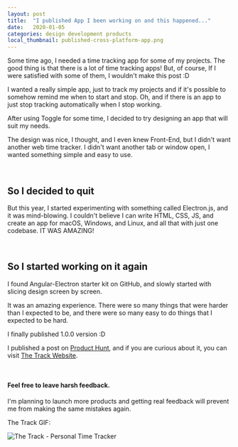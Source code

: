 ```yaml
---
layout: post
title:  "I published App I been working on and this happened..."
date:   2020-01-05
categories: design development products
local_thumbnail: published-cross-platform-app.png
---
```



Some time ago, I needed a time tracking app for some of my projects. The good thing is that there is a lot of time tracking apps!
But, of course, If I were satisfied with some of them, I wouldn't make this post :D 

I wanted a really simple app, just to track my projects and if it's possible to somehow remind me when to start and stop. Oh, and if there is an app to just stop tracking automatically when I stop working. 

After using Toggle for some time, I decided to try designing an app that will suit my needs. 

The design was nice, I thought, and I even knew Front-End, but I didn't want another web time tracker. I didn't want another tab or window open, I wanted something simple and easy to use. 

<br>

## So I decided to quit

But this year, I started experimenting with something called Electron.js, and it was mind-blowing. I couldn't believe I can write HTML, CSS, JS, and create an app for macOS, Windows, and Linux, and all that with just one codebase. IT WAS AMAZING!

<br>

## So I started working on it again

I found Angular-Electron starter kit on GitHub, and slowly started with slicing design screen by screen. 


It was an amazing experience. There were so many things that were harder than I expected to be, and there were so many easy to do things that I expected to be hard. 

I finally published 1.0.0 version :D 


I published a post on [Product Hunt], and if you are curious about it, you can visit [The Track Website]. 

<br>

#### Feel free to leave harsh feedback.

I'm planning to launch more products and getting real feedback will prevent me from making the same mistakes again. 

The Track GIF:


![The Track - Personal Time Tracker](https://thepracticaldev.s3.amazonaws.com/i/oidsszeum2ft5hpmfkpg.gif)


[Product Hunt]:https://www.producthunt.com/posts/the-track
[The Track Website]:https://thetrack.app/
